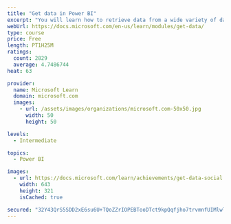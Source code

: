 ```yaml
---
title: "Get data in Power BI"
excerpt: "You will learn how to retrieve data from a wide variety of data sources, including Microsoft Excel, relational databases, and NoSQL data stores. You will also learn how to improve performance while retrieving data."
webUrl: https://docs.microsoft.com/en-us/learn/modules/get-data/
type: course
price: Free
length: PT1H25M
ratings:
  count: 2829
  average: 4.7486744
heat: 63

provider:
  name: Microsoft Learn
  domain: microsoft.com
  images:
    - url: /assets/images/organizations/microsoft.com-50x50.jpg
      width: 50
      height: 50

levels:
  - Intermediate

topics:
  - Power BI

images:
  - url: https://docs.microsoft.com/learn/achievements/get-data-social.png
    width: 643
    height: 321
    isCached: true

secured: "32Y43QrS5SDD2xE6su6U+TQoZZrIOPEBTooDTct9kpQqfjho7trvmnfUIMlwla+boIOQ84oLB6OVyh6aMcYzOIZZYPGrrWQu4LXxr+D3vGydw6yn9Q/a+aV1KrRHcrpTB6PFi/5Ta940e9eUn11u3tkW5yNjb6RQ2wD0dMTFaEOuCJNKiQbc9FZ2tgy0B5KhP9Tx/wPK9M34aJbkbVIqTrouCZVB2OFYm4LQ7ThBaIoIgaplu/fHahOOGZdhKZiK0OEYFWRogw9hDqemq28VBzxk//DYPwoao+Y0K9sFluSGfzBGpUyjjPJ8xHNoUlwtk/opmK3I65ewLvCvja94rHCwL8GDF1J/WWZCeDhzh/pAh0JyOb0xqnRu8OpoOD1zIMJJWFk0bReYLKNBbYR6IORLhtjCr7RryGI0PLltC8g=;vWFEwWf68tjehJoujLLu3A=="
---
```


